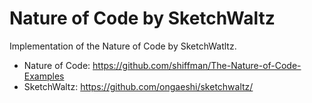 # Nature of Code by SketchWaltz

Implementation of the Nature of Code by SketchWatltz.

- Nature of Code: https://github.com/shiffman/The-Nature-of-Code-Examples
- SketchWaltz: https://github.com/ongaeshi/sketchwaltz/

